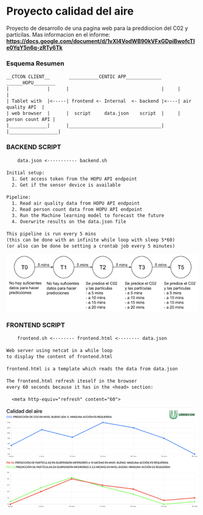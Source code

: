 # Proyecto calidad del aire

Proyecto de desarrollo de una pagina web para la preddiocion del C02 y particilas. Mas informacion en el informe: **https://docs.google.com/document/d/1vXl4VodWB90kVFxGDpiBwofcTIe0YqY5n6q-zRTy6Tk**

### Esquema Resumen

```
__CTCON CLIENT__       ___________CENTIC APP_____________       ______HOPU________
|              |      |                                  |     |                  |
| Tablet with  |<-----| frontend <- Internal  <- backend |<----| air quality API  |
| web browser  |      |  script     data.json    script  |     | person count API |                   
|______________|      |__________________________________|     |__________________|
```


### BACKEND SCRIPT

```           
    data.json <----------- backend.sh
 
Initial setup:
  1. Get access token from the HOPU API endpoint
  2. Get if the sensor device is available

Pipeline:              
  1. Read air quality data from HOPU API endpoint
  2. Read person count data from HOPU API endpoint
  3. Run the Machine learning model to forecast the future
  4. Overwrite results on the data.json file

This pipeline is run every 5 mins
(this can be done with an infinite while loop with sleep 5*60)
(or also can be done be setting a crontab job every 5 minutes)
```

![](img/backend.png)


### FRONTEND SCRIPT

```
    frontend.sh <-------- frontend.html <-------- data.json

Web server using netcat in a while loop
to display the content of frontend.html

frontend.html is a template which reads the data from data.json

The frontend.html refresh iteself in the browser
every 60 seconds because it has in the <head> section:

  <meta http-equiv="refresh" content="60">
```

![](img/frontend.png)

